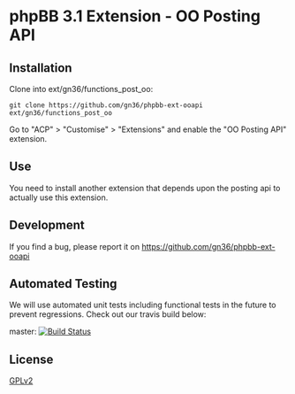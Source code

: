 # phpBB 3.1 Extension - OO Posting API

## Installation

Clone into ext/gn36/functions_post_oo:

    git clone https://github.com/gn36/phpbb-ext-ooapi ext/gn36/functions_post_oo

Go to "ACP" > "Customise" > "Extensions" and enable the "OO Posting API" extension.

## Use
You need to install another extension that depends upon the posting api to actually use this extension. 

## Development

If you find a bug, please report it on https://github.com/gn36/phpbb-ext-ooapi

## Automated Testing

We will use automated unit tests including functional tests in the future to prevent regressions. Check out our travis build below:

master: [![Build Status](https://travis-ci.org/gn36/phpbb-ext-ooapi.png?branch=master)](http://travis-ci.org/gn36/phpbb-ext-ooapi)

## License

[GPLv2](license.txt)
